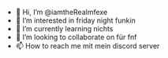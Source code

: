 - 👋 Hi, I’m @iamtheRealmfexe
- 👀 I’m interested in  friday night funkin
- 🌱 I’m currently learning nichts
- 💞️ I’m looking to collaborate on  für fnf
- 📫 How to reach me mit  mein discord server

<!---
iamtheRealmfexe/iamtheRealmfexe is a ✨ special ✨ repository because its `README.md` (this file) appears on your GitHub profile.
You can click the Preview link to take a look at your changes.
--->
